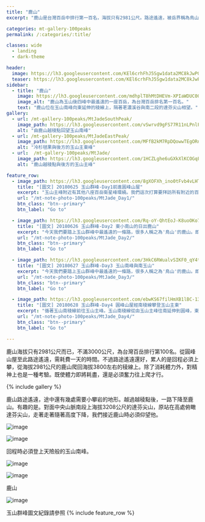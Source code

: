 ```yaml
---
title: "鹿山"
excerpt: "鹿山是台灣百岳中排行第一百名，海拔只有2981公尺。路途遙遠，被岳界稱為鳥山。"

categories: mt-gallery-100peaks
permalink: /:categories/:title/

classes: wide
  - landing
  - dark-theme

header:
  image: https://lh3.googleusercontent.com/KEl6crhFhJ5Sgw1data2MC8kJwPGu-sJ-fwPTPSMPDbYXlGqR86iz3mlHojSSbD-TGLbt8b8qts4MKqxk9c=w1920-h1080
  teaser: https://lh3.googleusercontent.com/KEl6crhFhJ5Sgw1data2MC8kJwPGu-sJ-fwPTPSMPDbYXlGqR86iz3mlHojSSbD-TGLbt8b8qts4MKqxk9c=w330-h220
sidebar:
  - title: "鹿山"
    image: https://lh3.googleusercontent.com/mdhplT8hMtDHEVm-XPIaWDUC00oNCg8MicSu63Di-0knzGzeQwQsc0xPCKEG6AATRuDvAjw0I_l9s_6LsDc=w1920-h1080
    image_alt: "鹿山為玉山後四峰中最遙遠的一座百岳，為台灣百岳排名第一百名。"
    text: "鹿山位在玉山南峰向東延伸的稜線上，隔著荖濃溪谷與南二段的達芬尖山相望。"
gallery:
  - url: /mt-gallery-100peaks/MtJadeSouthPeak/
    image_path: https://lh3.googleusercontent.com/vSwrvd9gFS77R11nLPnlF8pntOMqosrwma1kaDRJEeshwaEl4h06jjZBbGMjH2KlZolWQG_Q9LF8QESFf8A=w1920-h1080
    alt: "由鹿山越稜點回望玉山南峰"
  - url: /mt-gallery-100peaks/MtJadeEastPeak/
    image_path: https://lh3.googleusercontent.com/MFfB2kM7RpDQowwTEgORnuHwDBWIdx72_s037P5L_o6Ig_smT2zZl0J4o4-Gtnk7B4sQYHG4gAPkqN-ZqdI=w1920-h1080
    alt: "冷杉毬果與後方的玉山主東峰"
  - url:  /mt-gallery-100peaks/MtJade/
    image_path: https://lh3.googleusercontent.com/1HCZLghe6uGXkXlKCOGqF92vgdc8U6Zz5BGnuDPdSEhWTDGNisLm-Wz8y-U8GvU-0uZ1uPQari8we5RSHVw=w1920-h1080
    alt: "鹿山越稜點與後方的玉山主峰"

feature_row:
  - image_path: https://lh3.googleusercontent.com/8gXOFXh_ino0tFvb4vLHTOpzHzUFeJ61VyysGqkKczmwbfaAK-D-9CmbA2D6PPCE4jCSNL2pydH1NgyQ2Js=w640-h480
    title: "[圖文] 20180625 玉山群峰-Day1前進圓峰山屋"
    excerpt: "玉山主峰附近有其他八座百岳衛星峰環繞。我們這次打算要拜訪所有附近的百岳，通稱玉山群峰。這次我們拜訪次序為：玉山前峰、東小南山、鹿山、玉山南峰、南玉山、玉山主峰、玉山東峰、玉山西峰。以及我們後來漏掉沒去的玉山北峰。"
    url: "/mt-note-photo-100peaks/MtJade_Day1/"
    btn_class: "btn--primary"
    btn_label: "Go to"

  - image_path: https://lh3.googleusercontent.com/Rq-oY-QhtEoJ-K8uoOKo7_VhQl8ZcfQUp1ubWFw8YHs0QTOj7EIVtqZuS3y98ueuyLJ0oLPWam1RvVxk80Q=w640-h480
    title: "[圖文] 20180626 玉山群峰-Day2 東小南山的日出鹿山"
    excerpt: "今天我們要踏上玉山群峰中最遙遠的一條路，很多人稱之為'鳥山'的鹿山。即使是夏天，海拔超過三千六的圓峰山屋凌晨的溫度可是只有個位數，要爬出睡袋需要下很大的決心。今天我們要爬的山包含東小南山以及鹿山，這兩座山為玉山群峰後四峰之中相對遙遠的兩座百岳。"
    url: "/mt-note-photo-100peaks/MtJade_Day2/"
    btn_class: "btn--primary"
    btn_label: "Go to"

  - image_path: https://lh3.googleusercontent.com/3HkC6RWualvSIKF0_qY4tlRxrjs0i55jtbfLsLve75gYQZdKQTUvDXprd10pDBaip-xkEmNTno3xG65b8TI=w640-h480
    title: "[圖文] 20180627 玉山群峰-Day3 玉山南峰與南玉山"
    excerpt: "今天我們要踏上玉山群峰中最遙遠的一條路，很多人稱之為'鳥山'的鹿山。即使是夏天，海拔超過三千六的圓峰山屋凌晨的溫度可是只有個位數，要爬出睡袋需要下很大的決心。今天我們要爬的山包含東小南山以及鹿山，這兩座山為玉山群峰後四峰之中相對遙遠的兩座百岳。"
    url: "/mt-note-photo-100peaks/MtJade_Day3/"
    btn_class: "btn--primary"
    btn_label: "Go to"

  - image_path: https://lh3.googleusercontent.com/ebwKS67filHmXB1lBC-13ZtNvAgqWlloBhDr4feUL_j7zVgq-NVXrjWCgUgq9mMwNrwp9OJuB4CZShyrm9Y=w640-h480
    title: "[圖文] 20180628 玉山群峰-Day4 圓峰山屋經南稜線攀登玉山主東"
    excerpt: "循著玉山南稜線前往玉山主峰。玉山南稜線從由玉山主峰往南延伸到圓峰，東西兩側一起侵蝕這條稜線，使得這條稜線的地質破碎，走在南稜線上，往左往右看都是斷崖。如果想要知道自己有沒有懼高症，來一趟南稜線就對了。"
    url: "/mt-note-photo-100peaks/MtJade_Day4/"
    btn_class: "btn--primary"
    btn_label: "Go to"

---
```


鹿山海拔只有2981公尺而已，不滿3000公尺，為台灣百岳排行第100名。從圓峰山屋至此路途遙遠，需耗費一天的時間。不過路途遙遠還好，累人的是回程必須上攀，從海拔2981公尺的鹿山爬回海拔3800左右的稜線上。除了消耗體力外，對精神上也是一種考驗。既使體力即將耗盡，還是必須奮力往上爬才行。

{% include gallery %}

鹿山路途遙遠，途中還有幾處需要小攀岩的地形。越過越稜點後，一路下降至鹿山。有趣的是。對面中央山脈南段上海拔3208公尺的達芬尖山，原站在高處俯瞰達芬尖山，走著走著隨著高度下降，我們接近鹿山時必須仰望他。

![image](https://lh3.googleusercontent.com/UF7MantsCU9hIAbcED16Snd-sa2ZHB78y82pTDypUZud7HiZN2TUftjLnGHvgnRM-Tax88pMHDFavblx9Ig=w1920-h1080)

![image](https://lh3.googleusercontent.com/MIUcZI2nn813AevA4kW7b9yH2fditGmkOlkBvdGZ3S0Jaw3zHuKL40Xei37TTqwWEpoTQMLWq9k-NpBxL1c=w1920-h1080)

回程時必須登上天險般的玉山南峰。

![image](https://lh3.googleusercontent.com/WmNdFlmZsMb5LtEBrn6oTJmfi482C-O65BxIwzoTsf-FK51IM1w8Dw06VWsGBIKkhjsTvtbPRdJfcttlJQU=w1920-h1080)

![image](https://lh3.googleusercontent.com/LMd7kk_BPl-G4wHawtI6ybcpJHVSSxsE4x7ejPlPO47gxKJnpPuqcxHF6fyHJ4IGXMG9I10xm2oxzGkml2c=w1920-h1080)

鹿山

![image](https://lh3.googleusercontent.com/mdhplT8hMtDHEVm-XPIaWDUC00oNCg8MicSu63Di-0knzGzeQwQsc0xPCKEG6AATRuDvAjw0I_l9s_6LsDc=w1920-h1080)  

玉山群峰圖文紀錄請參照
{% include feature_row %}
